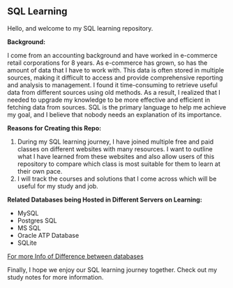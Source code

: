 ## SQL Learning

Hello, and welcome to my SQL learning repository.

**Background:**

I come from an accounting background and have worked in e-commerce retail corporations for 8 years. As e-commerce has grown, so has the amount of data that I have to work with. This data is often stored in multiple sources, making it difficult to access and provide comprehensive reporting and analysis to management. I found it time-consuming to retrieve useful data from different sources using old methods. As a result, I realized that I needed to upgrade my knowledge to be more effective and efficient in fetching data from sources. SQL is the primary language to help me achieve my goal, and I believe that nobody needs an explanation of its importance.

**Reasons for Creating this Repo:**

1. During my SQL learning journey, I have joined multiple free and paid classes on different websites with many resources. I want to outline what I have learned from these websites and also allow users of this repository to compare which class is most suitable for them to learn at their own pace.
2. I will track the courses and solutions that I come across which will be useful for my study and job.

**Related Databases being Hosted in Different Servers on Learning:**

- MySQL
- Postgres SQL
- MS SQL
- Oracle ATP Database
- SQLite

[For more Info of Difference between databases](https://www.digitalocean.com/community/tutorials/sqlite-vs-mysql-vs-postgresql-a-comparison-of-relational-database-management-systems)

Finally, I hope we enjoy our SQL learning journey together. Check out my study notes for more information.
